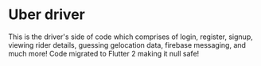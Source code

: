 # Uber driver

This is the driver's side of code which comprises of login, register, signup, viewing rider details, guessing gelocation data, firebase messaging, and much more! Code migrated to Flutter 2 making it null safe!
